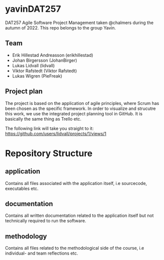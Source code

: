 # yavinDAT257
DAT257 Agile Software Project Management taken @chalmers during the autumn of 2022. This repo belongs to the group Yavin.

## Team
* Erik Hillestad Andreasson (erikhillestad)
* Johan Birgersson (JohanBirger)
* Lukas Lidvall (lidvall)
* Viktor Rafstedt (Viktor Rafstedt)
* Lukas Wigren (PieFreak)

## Project plan
The project is based on the application of agile principles, where Scrum has been chosen as the specific framework. In order to visualize and strucutre this work, we use the integrated project planning tool in GitHub. It is basically the same thing as Trello etc.

The following link will take you straight to it: https://github.com/users/lidvall/projects/1/views/1

# Repository Structure

## application
Contains all files associated with the application itself, i.e sourcecode, executables etc.

## documentation
Contains all written documentation related to the application itself but not technically required to run the software.

## methodology
Contains all files related to the methodological side of the course, i.e individual- and team reflections etc.
